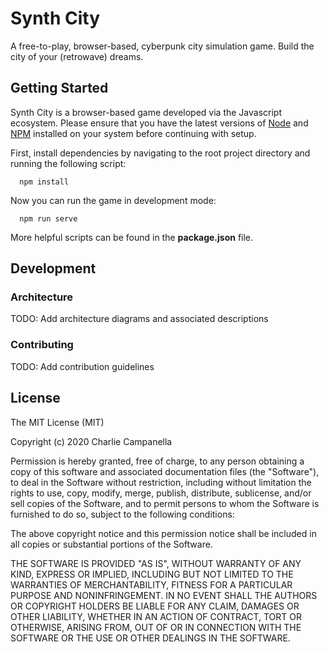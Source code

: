 # Synth City

A free-to-play, browser-based, cyberpunk city simulation game. Build the city
of your (retrowave) dreams.

## Getting Started

Synth City is a browser-based game developed via the Javascript ecosystem. Please ensure
that you have the latest versions of [Node](https://nodejs.org/en/) and [NPM](https://www.npmjs.com/)
installed on your system before continuing with setup.

First, install dependencies by navigating to the root project directory and running the following
script:
```
  npm install
```

Now you can run the game in development mode:

```
  npm run serve
```

More helpful scripts can be found in the **package.json** file.

## Development

### Architecture

TODO: Add architecture diagrams and associated descriptions

### Contributing

TODO: Add contribution guidelines

## License

The MIT License (MIT)

Copyright (c) 2020 Charlie Campanella

Permission is hereby granted, free of charge, to any person obtaining a copy of this software and associated documentation files (the "Software"), to deal in the Software without restriction, including without limitation the rights to use, copy, modify, merge, publish, distribute, sublicense, and/or sell copies of the Software, and to permit persons to whom the Software is furnished to do so, subject to the following conditions:

The above copyright notice and this permission notice shall be included in all copies or substantial portions of the Software.

THE SOFTWARE IS PROVIDED "AS IS", WITHOUT WARRANTY OF ANY KIND, EXPRESS OR IMPLIED, INCLUDING BUT NOT LIMITED TO THE WARRANTIES OF MERCHANTABILITY, FITNESS FOR A PARTICULAR PURPOSE AND NONINFRINGEMENT. IN NO EVENT SHALL THE AUTHORS OR COPYRIGHT HOLDERS BE LIABLE FOR ANY CLAIM, DAMAGES OR OTHER LIABILITY, WHETHER IN AN ACTION OF CONTRACT, TORT OR OTHERWISE, ARISING FROM, OUT OF OR IN CONNECTION WITH THE SOFTWARE OR THE USE OR OTHER DEALINGS IN THE SOFTWARE.
